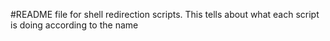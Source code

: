 #README file for shell redirection scripts. This tells about what each script is doing according to the name
